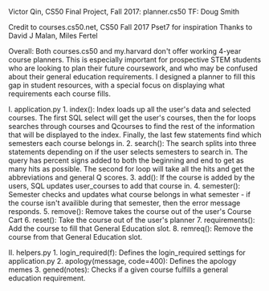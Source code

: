 Victor Qin, CS50 Final Project, Fall 2017: planner.cs50
TF: Doug Smith

Credit to courses.cs50.net, CS50 Fall 2017 Pset7 for inspiration
Thanks to David J Malan, Miles Fertel

Overall:
Both courses.cs50 and my.harvard don't offer working 4-year course planners. This is especially important for prospective STEM students who are looking to plan their future coursework, and who may be confused about their general education requirements. I designed a planner to fill this gap in student resources, with a special focus on displaying what requirements each course fills.

I. application.py
	1. index():
		Index loads up all the user's data and selected courses. The first SQL select will get the user's courses, then the for loops searches through courses and Qcourses to find the rest of the information that will be displayed to the index. Finally, the last few statements find which semesters each course belongs in.
	2. search():
		The search splits into three statements depending on if the user selects semesters to search in. The query has percent signs added to both the beginning and end to get as many hits as possible. The second for loop will take all the hits and get the abbreviations and general Q scores.
	3. add():
		If the course is added by the users, SQL updates user_courses to add that course in.
	4. semester():
		Semester checks and updates what course belongs in what semester - if the course isn't availible during that semester, then the error message responds.
	5. remove():
		Remove takes the course out of the user's Course Cart
	6. reset():
		Take the course out of the user's planner
	7. requirements():
		Add the course to fill that General Education slot.
	8. remreq():
		Remove the course from that General Education slot.

II. helpers.py
	1. login_required(f):
		Defines the login_required settings for application.py
	2. apology(message, code=400):
		Defines the apology memes
	3. gened(notes):
		Checks if a given course fulfills a general education requirement.

